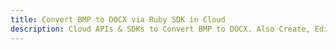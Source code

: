 ---title: Convert BMP to DOCX via Ruby SDK in Clouddescription: Cloud APIs & SDKs to Convert BMP to DOCX. Also Create, Edit & Render Microsoft Word & OpenOffice documents in the Cloud.---